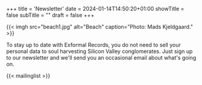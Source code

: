 +++
title = 'Newsletter'
date = 2024-01-14T14:50:20+01:00
showTitle = false
subTitle = ""
draft = false
+++

{{< imgh src="beach1.jpg" alt="Beach" caption="Photo: Mads Kjeldgaard." >}}

To stay up to date with Exformal Records, you do not need to sell your personal data to soul harvesting Silicon Valley conglomerates. Just sign up to our newsletter and we'll send you an occasional email about what's going on.

{{< mailinglist >}}


